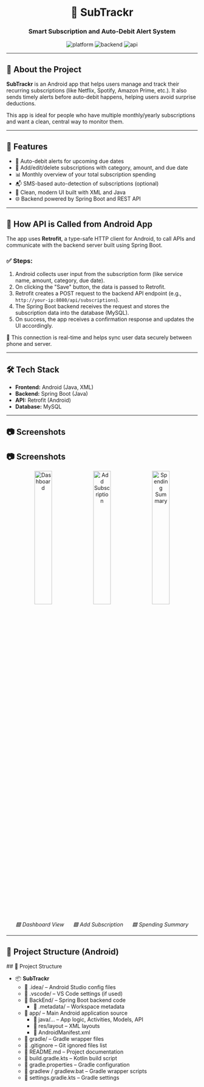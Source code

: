 <h1 align="center">📱 SubTrackr</h1>
<h3 align="center">Smart Subscription and Auto-Debit Alert System</h3>

<p align="center">
  <img src="https://img.shields.io/badge/platform-Android-green" alt="platform" />
  <img src="https://img.shields.io/badge/backend-SpringBoot-blue" alt="backend" />
  <img src="https://img.shields.io/badge/api-Retrofit-orange" alt="api" />
</p>

---

<h2>📝 About the Project</h2>

<p><strong>SubTrackr</strong> is an Android app that helps users manage and track their recurring subscriptions (like Netflix, Spotify, Amazon Prime, etc.). It also sends timely alerts before auto-debit happens, helping users avoid surprise deductions.</p>

<p>This app is ideal for people who have multiple monthly/yearly subscriptions and want a clean, central way to monitor them.</p>

---

<h2>🚀 Features</h2>

<ul>
  <li>🔔 Auto-debit alerts for upcoming due dates</li>
  <li>📅 Add/edit/delete subscriptions with category, amount, and due date</li>
  <li>📊 Monthly overview of your total subscription spending</li>
  <li>📬 SMS-based auto-detection of subscriptions (optional)</li>
  <li>📲 Clean, modern UI built with XML and Java</li>
  <li>🌐 Backend powered by Spring Boot and REST API</li>
</ul>

---

<h2>📡 How API is Called from Android App</h2>

<p>The app uses <strong>Retrofit</strong>, a type-safe HTTP client for Android, to call APIs and communicate with the backend server built using Spring Boot.</p>

<h3>✅ Steps:</h3>

<ol>
  <li>Android collects user input from the subscription form (like service name, amount, category, due date).</li>
  <li>On clicking the "Save" button, the data is passed to Retrofit.</li>
  <li>Retrofit creates a POST request to the backend API endpoint (e.g., <code>http://your-ip:8080/api/subscriptions</code>).</li>
  <li>The Spring Boot backend receives the request and stores the subscription data into the database (MySQL).</li>
  <li>On success, the app receives a confirmation response and updates the UI accordingly.</li>
</ol>

<p>📱 This connection is real-time and helps sync user data securely between phone and server.</p>

---

<h2>🛠️ Tech Stack</h2>

<ul>
  <li><strong>Frontend:</strong> Android (Java, XML)</li>
  <li><strong>Backend:</strong> Spring Boot (Java)</li>
  <li><strong>API:</strong> Retrofit (Android)</li>
  <li><strong>Database:</strong> MySQL</li>
</ul>

---

<h2>📷 Screenshots</h2>

<h2>📷 Screenshots</h2>

<p align="center">
  <img src="https://github.com/user-attachments/assets/bc63b1a5-50b8-4e84-bfa5-d644e41da014" alt="Dashboard" width="30%" />
  <img src="https://github.com/user-attachments/assets/3280a7a1-8979-4017-8022-5283d6791a46" alt="Add Subscription" width="30%" />
  <img src="https://github.com/user-attachments/assets/your-third-image-link" alt="Spending Summary" width="30%" />
</p>

<p align="center">
  <em>🟩 Dashboard View</em> &nbsp;&nbsp;&nbsp;&nbsp;
  <em>🟪 Add Subscription</em> &nbsp;&nbsp;&nbsp;&nbsp;
  <em>🟦 Spending Summary</em>
</p>


---

<h2>📁 Project Structure (Android)</h2>
## 📁 Project Structure

<ul>
  <li>📦 <strong>SubTrackr</strong>
    <ul>
      <li>📁 .idea/ – Android Studio config files</li>
      <li>📁 .vscode/ – VS Code settings (if used)</li>
      <li>📁 BackEnd/ – Spring Boot backend code
        <ul>
          <li>📁 .metadata/ – Workspace metadata</li>
        </ul>
      </li>
      <li>📁 app/ – Main Android application source
        <ul>
          <li>📁 java/... – App logic, Activities, Models, API</li>
          <li>📁 res/layout – XML layouts</li>
          <li>📄 AndroidManifest.xml</li>
        </ul>
      </li>
      <li>📁 gradle/ – Gradle wrapper files</li>
      <li>📄 .gitignore – Git ignored files list</li>
      <li>📄 README.md – Project documentation</li>
      <li>📄 build.gradle.kts – Kotlin build script</li>
      <li>📄 gradle.properties – Gradle configuration</li>
      <li>📄 gradlew / gradlew.bat – Gradle wrapper scripts</li>
      <li>📄 settings.gradle.kts – Gradle settings</li>
    </ul>
  </li>
</ul>


